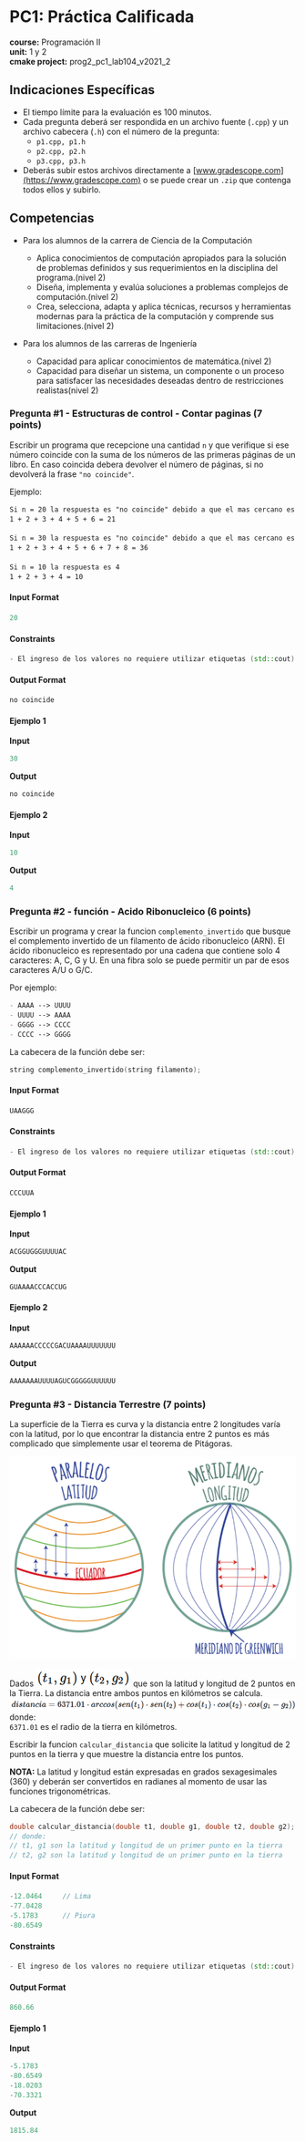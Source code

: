 # PC1: Práctica Calificada
**course:** Programación II  
**unit:** 1 y 2   
**cmake project:** prog2_pc1_lab104_v2021_2

## Indicaciones Específicas
- El tiempo límite para la evaluación es 100 minutos.
- Cada pregunta deberá ser respondida en un archivo fuente (`.cpp`) y un archivo cabecera (`.h`) con el número de la pregunta:
    - `p1.cpp, p1.h`
    - `p2.cpp, p2.h`
    - `p3.cpp, p3.h`
- Deberás subir estos archivos directamente a [www.gradescope.com](https://www.gradescope.com) o se puede crear un `.zip` que contenga todos ellos y subirlo.

## Competencias
- Para los alumnos de la carrera de Ciencia de la Computación
    - Aplica conocimientos de computación apropiados para la solución de problemas definidos y sus requerimientos en la disciplina del programa.(nivel 2)
    - Diseña, implementa y evalúa soluciones a problemas complejos de computación.(nivel 2)
    - Crea, selecciona, adapta y aplica técnicas, recursos y herramientas modernas para la práctica de la computación y comprende sus limitaciones.(nivel 2)

- Para los alumnos de las carreras de Ingeniería
    - Capacidad para aplicar conocimientos de matemática.(nivel 2)
    - Capacidad para diseñar un sistema, un componente o un proceso para satisfacer las necesidades deseadas dentro de restricciones realistas(nivel 2)

### Pregunta #1 - Estructuras de control - Contar paginas (7 points)
  
Escribir un programa que recepcione una cantidad `n` y que verifique si ese número coincide con la suma de los números de las primeras páginas de un libro. En caso coincida debera devolver el número de páginas, si no devolverá la frase `"no coincide"`.

Ejemplo:
```markdown
Si n = 20 la respuesta es "no coincide" debido a que el mas cercano es 21
1 + 2 + 3 + 4 + 5 + 6 = 21

Si n = 30 la respuesta es "no coincide" debido a que el mas cercano es 36
1 + 2 + 3 + 4 + 5 + 6 + 7 + 8 = 36

Si n = 10 la respuesta es 4
1 + 2 + 3 + 4 = 10
```

#### Input Format
```cpp
20
```

#### Constraints
```cpp
- El ingreso de los valores no requiere utilizar etiquetas (std::cout)
```

#### Output Format
```cpp
no coincide
```
#### Ejemplo 1
**Input**
```cpp
30
```
**Output**
```cpp
no coincide
```

#### Ejemplo 2
**Input**
```cpp
10
```
**Output**
```cpp
4
```

### Pregunta #2 - función - Acido Ribonucleico (6 points)
  
Escribir un programa y crear la funcion `complemento_invertido` que busque el complemento invertido de un filamento de ácido ribonucleico (ARN). El ácido ribonucleico es representado por una cadena que contiene solo 4 caracteres: A, C, G y U. En una fibra solo se puede permitir un par de esos caracteres A/U o G/C.  

Por ejemplo: 
```markdown
- AAAA --> UUUU
- UUUU --> AAAA
- GGGG --> CCCC
- CCCC --> GGGG
```
La cabecera de la función debe ser:
```cpp
string complemento_invertido(string filamento);
```
#### Input Format
```cpp
UAAGGG
```

#### Constraints
```cpp
- El ingreso de los valores no requiere utilizar etiquetas (std::cout)
```

#### Output Format
```cpp
CCCUUA
```
#### Ejemplo 1
**Input**
```cpp
ACGGUGGGUUUUAC
```
**Output**
```cpp
GUAAAACCCACCUG
```

#### Ejemplo 2
**Input**
```cpp
AAAAAACCCCCGACUAAAAUUUUUUU
```
**Output**
```cpp
AAAAAAAUUUUAGUCGGGGGUUUUUU
```

### Pregunta #3 - Distancia Terrestre (7 points)

La superficie de la Tierra es curva y la distancia entre 2 longitudes varía con la latitud, por lo que encontrar la distancia entre 2 puntos es más complicado que simplemente usar el teorema de Pitágoras.

![img.png](tools/img/img.png)

Dados ![img_2.png](tools/img/img_2.png) que son la latitud y longitud de 2 puntos en la Tierra. La distancia entre ambos puntos en kilómetros se calcula.
![img_3.png](tools/img/img_3.png)
donde:  
`6371.01` es el radio de la tierra en kilómetros.

Escribir la funcion `calcular_distancia` que solicite la latitud y longitud de 2 puntos en la tierra y que muestre la distancia entre los puntos.

**NOTA:** La latitud y longitud están expresadas en grados sexagesimales (360) y deberán ser convertidos en radianes al momento de usar las funciones trigonométricas.

La cabecera de la función debe ser:
```cpp
double calcular_distancia(double t1, double g1, double t2, double g2);
// donde:
// t1, g1 son la latitud y longitud de un primer punto en la tierra
// t2, g2 son la latitud y longitud de un primer punto en la tierra
```
#### Input Format
```cpp
-12.0464     // Lima
-77.0428
-5.1783      // Piura
-80.6549
```

#### Constraints
```cpp
- El ingreso de los valores no requiere utilizar etiquetas (std::cout)
```
#### Output Format
```cpp
860.66
```
#### Ejemplo 1
**Input**
```cpp
-5.1783
-80.6549
-18.0203
-70.3321
```
**Output**
```cpp
1815.84
```


